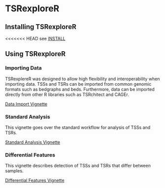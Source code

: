 # TSRexploreR

## Installing TSRexploreR

<<<<<<< HEAD
see [INSTALL](./INSTALL.md)

## Using TSRexploreR

### Importing Data

TSRexplereR was designed to allow high flexibility and interoperability when importing data. TSSs and TSRs can be imported from common genomic formats such as bedgraphs and beds. Furthermore, data can be imported directly from other R libraries such as TSRchitect and CAGEr.

[Data Import Vignette](./github/DATA_IMPORT.md)

### Standard Analysis

This vignette goes over the standard workflow for analysis of TSSs and TSRs.

[Standard Analysis Vignette](./github/STANDARD_ANALYSIS.md)

### Differential Features

This vignette describes detection of TSSs and TSRs that differ between samples.

[Differential Features Vignette](./github/DIFF_FEATURES.md)
